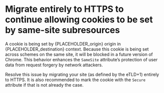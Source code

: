 # Migrate entirely to HTTPS to continue allowing cookies to be set by same-site subresources

A cookie is being set by {PLACEHOLDER_origin} origin in {PLACEHOLDER_destination} context. Because this cookie is being set across schemes on the same site, it will be blocked in a future version of Chrome. This behavior enhances the `SameSite` attribute’s protection of user data from request forgery by network attackers.

Resolve this issue by migrating your site (as defined by the eTLD+1) entirely to HTTPS. It is also recommended to mark the cookie with the `Secure` attribute if that is not already the case.
